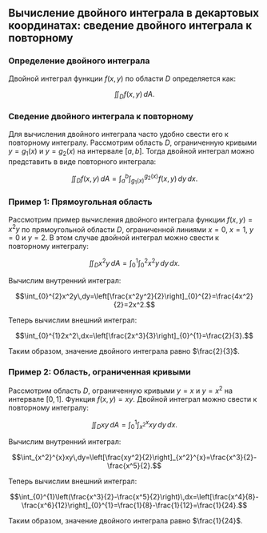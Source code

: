 ## Вычисление двойного интеграла в декартовых координатах: сведение двойного интеграла к повторному
### Определение двойного интеграла

Двойной интеграл функции $f(x, y)$ по области $D$ определяется как:

$$\iint_{D}f(x,y)\,dA.$$

### Сведение двойного интеграла к повторному

Для вычисления двойного интеграла часто удобно свести его к повторному интегралу. Рассмотрим область $D$, ограниченную кривыми $y=g_1(x)$ и $y=g_2(x)$ на интервале $[a,b]$. Тогда двойной интеграл можно представить в виде повторного интеграла:

$$\iint_{D}f(x,y)\,dA=\int_{a}^{b}\int_{g_1(x)}^{g_2(x)}f(x,y)\,dy\,dx.$$

### Пример 1: Прямоугольная область

Рассмотрим пример вычисления двойного интеграла функции $f(x, y) = x^2 y$ по прямоугольной области $D$, ограниченной линиями $x = 0$, $x = 1$, $y = 0$ и $y = 2$. В этом случае двойной интеграл можно свести к повторному интегралу:

$$\iint_{D}x^2y\,dA=\int_{0}^{1}\int_{0}^{2}x^2y\,dy\,dx.$$

Вычислим внутренний интеграл:

$$\int_{0}^{2}x^2y\,dy=\left[\frac{x^2y^2}{2}\right]_{0}^{2}=\frac{4x^2}{2}=2x^2.$$

Теперь вычислим внешний интеграл:

$$\int_{0}^{1}2x^2\,dx=\left[\frac{2x^3}{3}\right]_{0}^{1}=\frac{2}{3}.$$

Таким образом, значение двойного интеграла равно $\frac{2}{3}$.

### Пример 2: Область, ограниченная кривыми

Рассмотрим область $D$, ограниченную кривыми $y = x$ и $y = x^2$ на интервале $[0, 1]$. Функция $f(x, y) = xy$. Двойной интеграл можно свести к повторному интегралу:

$$\iint_{D}xy\,dA=\int_{0}^{1}\int_{x^2}^{x}xy\,dy\,dx.$$

Вычислим внутренний интеграл:

$$\int_{x^2}^{x}xy\,dy=\left[\frac{xy^2}{2}\right]_{x^2}^{x}=\frac{x^3}{2}-\frac{x^5}{2}.$$

Теперь вычислим внешний интеграл:

$$\int_{0}^{1}\left(\frac{x^3}{2}-\frac{x^5}{2}\right)\,dx=\left[\frac{x^4}{8}-\frac{x^6}{12}\right]_{0}^{1}=\frac{1}{8}-\frac{1}{12}=\frac{1}{24}.$$

Таким образом, значение двойного интеграла равно $\frac{1}{24}$.